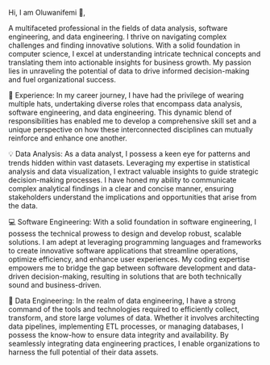 Hi, I am Oluwanifemi 👋,

A multifaceted professional in the fields of data analysis, software engineering, and data engineering. I thrive on navigating complex challenges and finding innovative solutions. With a solid foundation in computer science, I excel at understanding intricate technical concepts and translating them into actionable insights for business growth. My passion lies in unraveling the potential of data to drive informed decision-making and fuel organizational success.

🔬 Experience:
In my career journey, I have had the privilege of wearing multiple hats, undertaking diverse roles that encompass data analysis, software engineering, and data engineering. This dynamic blend of responsibilities has enabled me to develop a comprehensive skill set and a unique perspective on how these interconnected disciplines can mutually reinforce and enhance one another.

💡 Data Analysis:
As a data analyst, I possess a keen eye for patterns and trends hidden within vast datasets. Leveraging my expertise in statistical analysis and data visualization, I extract valuable insights to guide strategic decision-making processes. I have honed my ability to communicate complex analytical findings in a clear and concise manner, ensuring stakeholders understand the implications and opportunities that arise from the data.

💻 Software Engineering:
With a solid foundation in software engineering, I possess the technical prowess to design and develop robust, scalable solutions. I am adept at leveraging programming languages and frameworks to create innovative software applications that streamline operations, optimize efficiency, and enhance user experiences. My coding expertise empowers me to bridge the gap between software development and data-driven decision-making, resulting in solutions that are both technically sound and business-driven.

🔌 Data Engineering:
In the realm of data engineering, I have a strong command of the tools and technologies required to efficiently collect, transform, and store large volumes of data. Whether it involves architecting data pipelines, implementing ETL processes, or managing databases, I possess the know-how to ensure data integrity and availability. By seamlessly integrating data engineering practices, I enable organizations to harness the full potential of their data assets.

<!-- Hi, I am Oluwanifemi 👋
A Passionate and Professional Data Analyst!
I am curious and passionate about data. I explore datasets to derive insights and drive decisions. I have an excellent understanding and proficiency in tools and platforms for effective data analysis, data mining, data visualization, and software engineering. I am passionate about sustainable development goals most especially the alleviation of poverty in Africa, and Nigeria precisely(SDG 1).

**What I DO**
- API development💻.
- Data mining, analytics, and visualization📊.
- Data modeling and ETL development📉.
- Machine learning (Regression, Classification, Time series, and Clustering)🤖.
- Proficient in SQL, Python, Tableau, and Excel🐍.
- I serve as a mentor and tech trainer at Matadors Leadership Institute and D-Pedagogic Hub. -->

<!---
Adenife/Adenife is a ✨ special ✨ repository because its `README.md` (this file) appears on your GitHub profile.
You can click the Preview link to take a look at your changes.
--->
